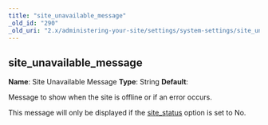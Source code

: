 ```yaml
---
title: "site_unavailable_message"
_old_id: "290"
_old_uri: "2.x/administering-your-site/settings/system-settings/site_unavailable_message"
---
```


## site\_unavailable\_message

**Name**: Site Unavailable Message 
**Type**: String 
**Default**:

Message to show when the site is offline or if an error occurs.

This message will only be displayed if the [site\_status](administering-your-site/settings/system-settings/site_status "site_status") option is set to No.
